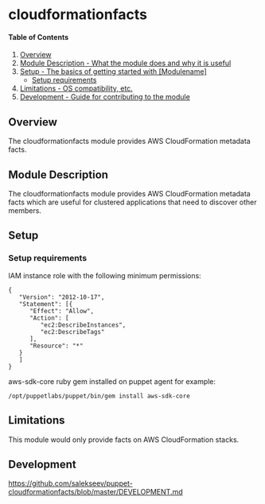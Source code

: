 # cloudformationfacts

#### Table of Contents

1. [Overview](#overview)
2. [Module Description - What the module does and why it is useful](#module-description)
3. [Setup - The basics of getting started with [Modulename]](#setup)
    * [Setup requirements](#setup-requirements)
4. [Limitations - OS compatibility, etc.](#limitations)
5. [Development - Guide for contributing to the module](#development)

## Overview

The cloudformationfacts module provides AWS CloudFormation metadata facts.

## Module Description

The cloudformationfacts module provides AWS CloudFormation metadata facts which
are useful for clustered applications that need to discover other members.

## Setup

### Setup requirements

IAM instance role with the following minimum permissions:

```
{
   "Version": "2012-10-17",
   "Statement": [{
      "Effect": "Allow",
      "Action": [
         "ec2:DescribeInstances",
         "ec2:DescribeTags"
      ],
      "Resource": "*"
   }
   ]
}
```

aws-sdk-core ruby gem installed on puppet agent for example:

```
/opt/puppetlabs/puppet/bin/gem install aws-sdk-core
```

## Limitations

This module would only provide facts on AWS CloudFormation stacks.

## Development

https://github.com/salekseev/puppet-cloudformationfacts/blob/master/DEVELOPMENT.md

